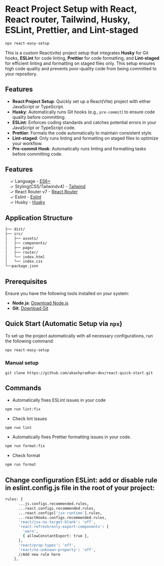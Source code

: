 # React Project Setup with React, React router, Tailwind, Husky, ESLint, Prettier, and Lint-staged

```bash
npx react-easy-setup
```

This is a custom React(vite) project setup that integrates **Husky** for Git hooks, **ESLint** for code linting, **Prettier** for code formatting, and **Lint-staged** for efficient linting and formatting on staged files only. This setup ensures high code quality and prevents poor-quality code from being committed to your repository.

## Features

- **React Project Setup**: Quickly set up a React(Vite) project with either JavaScript or TypeScript.
- **Husky**: Automatically runs Git hooks (e.g., `pre-commit`) to ensure code quality before committing.
- **ESLint**: Enforces coding standards and catches potential errors in your JavaScript or TypeScript code.
- **Prettier**: Formats the code automatically to maintain consistent style.
- **Lint-staged**: Only runs linting and formatting on staged files to optimize your workflow.
- **Pre-commit Hook**: Automatically runs linting and formatting tasks before committing code.

## Features

&nbsp; &nbsp; ✓ Language - [ES6+](http://babeljs.io/blog/2015/06/07/react-on-es6-plus/)<br>
&nbsp; &nbsp; ✓ Styling(CSS/Tailwindv4) - [Tailwind](http://sass-lang.com/)<br>
&nbsp; &nbsp; ✓ React Router v7 - [React Router](https://reactrouter.com/start/library/installation)<br>
&nbsp; &nbsp; ✓ Eslint - [Eslint](https://eslint.org/)<br>
&nbsp; &nbsp; ✓ Husky - [Husky](https://typicode.github.io/husky/)<br>

## Application Structure

```bash
├── dist/
├── src/
│   ├── assets/
│   ├── components/
│   ├── page/
│   ├── router/
│   └── index.html
│   └── index.css
└──package.json
```

## Prerequisites

Ensure you have the following tools installed on your system:

- **Node.js**: [Download Node.js](https://nodejs.org/)
- **Git**: [Download Git](https://git-scm.com/)

## Quick Start (Automatic Setup via `npx`)

To set up the project automatically with all necessary configurations, run the following command:

```bash
npx react-easy-setup
```

### Manual setup

```base
git clone https://github.com/akashpradhan-dev/react-quick-start.git
```

## Commands

- Automatically fixes ESLint issues in your code

```bash
npm run lint:fix
```

- Check lint issues

```bash
npm run lint
```

- Automatically fixes Prettier formatting issues in your code.

```bash
npm run format:fix
```

- Check format

```bash
npm run format
```

## Change configuration ESLint: add or disable rule in eslint.config.js file in the root of your project:

```bash
rules: {
      ...js.configs.recommended.rules,
      ...react.configs.recommended.rules,
      ...react.configs['jsx-runtime'].rules,
      ...reactHooks.configs.recommended.rules,
      'react/jsx-no-target-blank': 'off',
      'react-refresh/only-export-components': [
        'warn',
        { allowConstantExport: true },
      ],
      'react/prop-types': 'off',
      'react/no-unknown-property': 'off',
      //Add new rule here
    },
```
